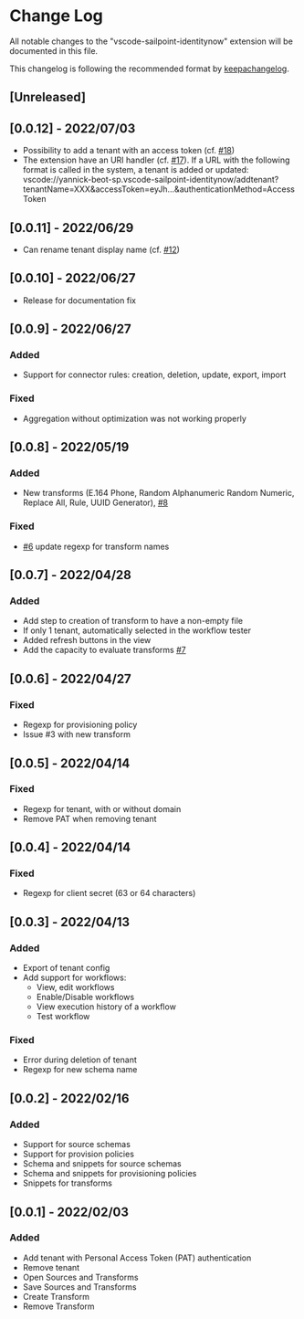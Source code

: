 # Change Log

All notable changes to the "vscode-sailpoint-identitynow" extension will be documented in this file.

This changelog is following the recommended format by [keepachangelog](https://keepachangelog.com/en/1.0.0/).

## [Unreleased]

## [0.0.12] - 2022/07/03
- Possibility to add a tenant with an access token (cf. [#18](https://github.com/yannick-beot-sp/vscode-sailpoint-identitynow/issues/18))
- The extension have an URI handler (cf. [#17](https://github.com/yannick-beot-sp/vscode-sailpoint-identitynow/issues/17)). If a URL with the following format is called in the system, a tenant is added or updated: vscode://yannick-beot-sp.vscode-sailpoint-identitynow/addtenant?tenantName=XXX&accessToken=eyJh...&authenticationMethod=AccessToken

## [0.0.11] - 2022/06/29
- Can rename tenant display name (cf. [#12](https://github.com/yannick-beot-sp/vscode-sailpoint-identitynow/issues/12))

## [0.0.10] - 2022/06/27
- Release for documentation fix

## [0.0.9] - 2022/06/27

### Added
- Support for connector rules: creation, deletion, update, export, import

### Fixed

- Aggregation without optimization was not working properly

## [0.0.8] - 2022/05/19
### Added

- New transforms (E.164 Phone, Random Alphanumeric Random Numeric,  Replace All, Rule, UUID Generator), [#8](https://github.com/yannick-beot-sp/vscode-sailpoint-identitynow/pull/8)

### Fixed

- [#6](https://github.com/yannick-beot-sp/vscode-sailpoint-identitynow/issues/6) update regexp for transform names

## [0.0.7] - 2022/04/28
### Added
- Add step to creation of transform to have a non-empty file
- If only 1 tenant, automatically selected in the workflow tester
- Added refresh buttons in the view
- Add the capacity to evaluate transforms [#7](https://github.com/yannick-beot-sp/vscode-sailpoint-identitynow/pull/7)

## [0.0.6] - 2022/04/27
### Fixed
- Regexp for provisioning policy
- Issue #3 with new transform

## [0.0.5] - 2022/04/14
### Fixed
- Regexp for tenant, with or without domain
- Remove PAT when removing tenant

## [0.0.4] - 2022/04/14

### Fixed
- Regexp for client secret (63 or 64 characters)

## [0.0.3] - 2022/04/13
### Added
- Export of tenant config
- Add support for workflows:
  - View, edit workflows
  - Enable/Disable workflows
  - View execution history of a workflow
  - Test workflow

### Fixed
- Error during deletion of tenant
- Regexp for new schema name

## [0.0.2] - 2022/02/16
### Added
- Support for source schemas
- Support for provision policies
- Schema and snippets for source schemas
- Schema and snippets for provisioning policies
- Snippets for transforms

## [0.0.1] - 2022/02/03
### Added
- Add tenant with Personal Access Token (PAT) authentication
- Remove tenant
- Open Sources and Transforms
- Save Sources and Transforms
- Create Transform
- Remove Transform